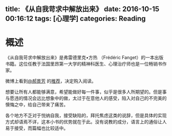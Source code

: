 title: 《从自我苛求中解放出来》
date: 2016-10-15 00:16:12
tags: [心理学]
categories: Reading
---

# 概述

《从自我苛求中解放出来》是弗雷德里克•方热 （Frédéric Fanget）的一本出版书籍。这位任教于法国里昂第一大学的精神科医生、心理治疗师也是一位畅销书作家。

微博上看到[@郝景芳](http://weibo.com/u/2076852385) 的[推荐](http://weibo.com/2076852385/E6FiHkXNn)，决定购入阅读。

想要让所有人都能够满意，希望能做好每一件事，似乎是很多人所期望的。但是事与愿违的情况会远比想象中的做，太过于在意他人的感受，陷入对自己的不完美的懊悔之中，给自己带来了痛苦。

各个地方不乏对于悦纳自我，接受缺陷的，拜托焦虑这类的说辞，但是具体的实现方式却语焉不详，这本小书的优势就在于此。没有说教的成分，语言上的通俗让人易于接受，而篇幅也比较适中。


